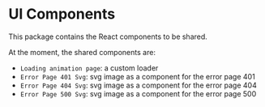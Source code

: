 # UI Components

This package contains the React components to be shared.

At the moment, the shared components are:

- `Loading animation page`: a custom loader
- `Error Page 401 Svg`: svg image as a component for the error page 401
- `Error Page 404 Svg`: svg image as a component for the error page 404
- `Error Page 500 Svg`: svg image as a component for the error page 500
